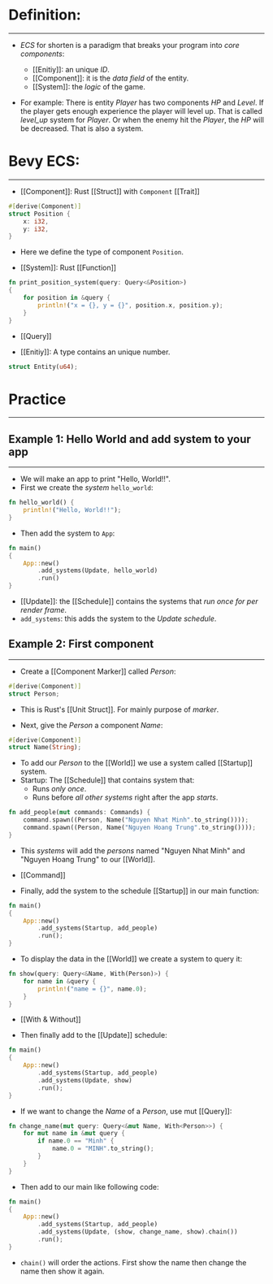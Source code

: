 # Definition:
---
- _ECS_ for shorten is a paradigm that breaks your program into _core components_:
	- [[Enitiy]]: an unique _ID_.
	- [[Component]]: it is the _data field_ of the entity.
	- [[System]]: the _logic_ of the game.

- For example: There is entity _Player_ has two components _HP_ and _Level_. If the player gets enough experience the player will level up. That is called _level_up_ system for _Player_. Or when the enemy hit the _Player_, the _HP_ will be decreased. That is also a system.

# Bevy ECS:
---
- [[Component]]: Rust [[Struct]] with `Component` [[Trait]]
```rust
#[derive(Component)]
struct Position {
	x: i32,
	y: i32,
}
```
- Here we define the type of component `Position`.

- [[System]]: Rust [[Function]]
```rust
fn print_position_system(query: Query<&Position>)
{
	for position in &query {
		println!("x = {}, y = {}", position.x, position.y);
	}
}
```
- [[Query]]

- [[Enitiy]]: A type contains an unique number.
```rust
struct Entity(u64);
```

# Practice
---
## Example 1: Hello World and add system to your app
---
- We will make an app to print "Hello, World!!".
- First we create the _system_ `hello_world`:
```rust
fn hello_world() {
	println!("Hello, World!!");
}
```

- Then add the system to `App`:
```rust
fn main()
{
	App::new()
		.add_systems(Update, hello_world)
		.run()
}
```
- [[Update]]: the [[Schedule]] contains the systems that _run once for per render frame_.
- `add_systems`: this adds the system to the _Update schedule_.

## Example 2: First component
---

- Create a [[Component Marker]] called _Person_:
```rust
#[derive(Component)]
struct Person;
```
- This is Rust's [[Unit Struct]]. For mainly purpose of _marker_. 


- Next, give the _Person_ a component _Name_:
```rust
#[derive(Component)]
struct Name(String);
```

- To add our _Person_ to the [[World]] we use a system called [[Startup]] system.
- Startup: The [[Schedule]] that contains system that:
	- Runs _only once_.
	- Runs before _all other systems_ right after the app _starts_.
```rust
fn add_people(mut commands: Commands) {
	command.spawn((Person, Name("Nguyen Nhat Minh".to_string())));
	command.spawn((Person, Name("Nguyen Hoang Trung".to_string())));
}
```
- This _systems_ will add the _persons_ named "Nguyen Nhat Minh" and "Nguyen Hoang Trung" to our [[World]].
- [[Command]]

- Finally, add the system to the schedule [[Startup]] in our main function:
```rust
fn main()
{
	App::new()
		.add_systems(Startup, add_people)
		.run();
}
```

- To display the data in the [[World]] we create a system to query it:
```rust
fn show(query: Query<&Name, With(Person)>) {
	for name in &query {
		println!("name = {}", name.0);
	}
}
```
- [[With & Without]]

- Then finally add to the [[Update]] schedule:
```rust
fn main()
{
	App::new()
		.add_systems(Startup, add_people)
		.add_systems(Update, show)
		.run();
}
```

- If we want to change the _Name_ of a _Person_, use mut [[Query]]:
```rust
fn change_name(mut query: Query<&mut Name, With<Person>>) {
    for mut name in &mut query {
        if name.0 == "Minh" {
            name.0 = "MINH".to_string();
        }
    }
}
```

- Then add to our main like following code:
```rust
fn main()
{
    App::new()
        .add_systems(Startup, add_people)
        .add_systems(Update, (show, change_name, show).chain())
        .run();
}
```
- `chain()` will order the actions. First show the name then change the name then show it again.